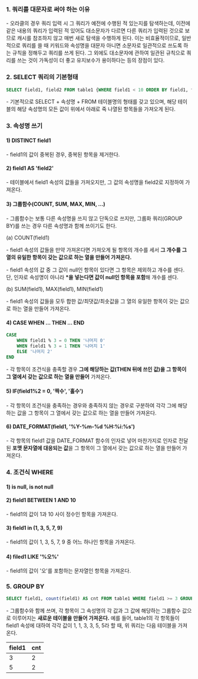 ### 1. 쿼리를 대문자로 써야 하는 이유

\- 오라클의 경우 쿼리 입력 시 그 쿼리가 예전에 수행된 적 있는지를 탐색하는데, 이전에 같은 내용의 쿼리가 입력된 적 있어도 대소문자가 다르면 다른 쿼리가 입력된 것으로 보므로 캐시를 참조하지 않고 매번 새로 탐색을 수행하게 된다. 이는 비효율적이므로, 일반적으로 쿼리를 쓸 때 키워드와 속성명을 대문자 아니면 소문자로 일관적으로 쓰도록 하는 규칙을 정해두고 쿼리를 쓰게 된다. 그 외에도 대소문자에 관하여 일관된 규칙으로 쿼리를 쓰는 것이 가독성이 더 좋고 유지보수가 용이하다는 등의 장점이 있다.


### 2. SELECT 쿼리의 기본형태

```sql
SELECT field1, field2 FROM table1 {WHERE field1 < 10 ORDER BY field1, field2 DESC LIMIT 10}
```

\- 기본적으로 SELECT + 속성명 + FROM 테이블명의 형태를 갖고 있으며, 해당 테이블의 해당 속성명의 모든 값이 위에서 아래로 죽 나열된 항목들을 가져오게 된다.


### 3. 속성명 쓰기

#### 1) DISTINCT field1

\- field1의 값이 중복된 경우, 중복된 항목을 제거한다.

#### 2) field1 AS 'field2'

\- 테이블에서 field1 속성의 값들을 가져오지만, 그 값의 속성명을 field2로 지정하여 가져온다.

#### 3) 그룹함수(COUNT, SUM, MAX, MIN, ...)

\- 그룹함수는 보통 다른 속성명을 쓰지 않고 단독으로 쓰지만, 그룹화 쿼리(GROUP BY)를 쓰는 경우 다른 속성명과 함께 쓰이기도 한다.

(a) COUNT(field1)

\- field1 속성의 값들을 만약 가져온다면 가져오게 될 항목의 개수를 세서 **그 개수를 그 열의 유일한 항목이 갖는 값으로 하는 열을 만들어 가져온다.**

\- field1 속성의 값 중 그 값이 null인 항목이 있다면 그 항목은 제외하고 개수를 센다. 단, 인자로 속성명이 아니라 **\*을 넣는다면 값이 null인 항목을 포함**해 개수를 센다.


(b) SUM(field1), MAX(field1), MIN(field1)

\- field1 속성의 값들을 모두 합한 값/최댓값/최솟값을 그 열의 유일한 항목이 갖는 값으로 하는 열을 만들어 가져온다.


#### 4) CASE WHEN ... THEN ... END

```sql
CASE 
    WHEN field1 % 3 = 0 THEN '나머지 0' 
    WHEN field1 % 3 = 1 THEN '나머지 1'
    ELSE '나머지 2'
END
```

\- 각 항목이 조건식을 충족할 경우 **그에 해당하는 값(THEN 뒤에 쓰인 값)을 그 항목이 그 열에서 갖는 값으로 하는 열을 만들어** 가져온다.

#### 5) IF(field1%2 = 0, '짝수', '홀수')

\- 각 항목이 조건식을 충족하는 경우와 충족하지 않는 경우로 구분하여 각각 그에 해당하는 값을 그 항목이 그 열에서 갖는 값으로 하는 열을 만들어 가져온다.

#### 6) DATE_FORMAT(field1, '%Y-%m-%d %H:%i:%s')

\- 각 항목의 field1 값을 DATE_FORMAT 함수의 인자로 넣어 마찬가지로 인자로 전달된 **포맷 문자열에 대응되는 값**을 그 항목이 그 열에서 갖는 값으로 하는 열을 만들어 가져온다.



### 4. 조건식 WHERE

#### 1) is null, is not null


#### 2) field1 BETWEEN 1 AND 10

\- field1의 값이 1과 10 사이 정수인 항목을 가져온다.

#### 3) field1 in (1, 3, 5, 7, 9)

\- field1의 값이 1, 3, 5, 7, 9 중 어느 하나인 항목을 가져온다.

#### 4) filed1 LIKE '%오%'

\- field1의 값이 '오'를 포함하는 문자열인 항목을 가져온다.



### 5. GROUP BY

```sql
SELECT field1, count(field1) AS cnt FROM table1 WHERE field1 >= 3 GROUP BY field1 HAVING cnt >= 2 ORDER BY field1 
```

\- 그룹함수와 함께 쓰며, 각 항목이 그 속성명의 각 값과 그 값에 해당하는 그룹함수 값으로 이루어지는 **새로운 테이블을 만들어 가져온다.** 예를 들어, table1의 각 항목들이 field1 속성에 대하여 각각 값이 1, 1, 3, 3, 5, 5라 할 때, 위 쿼리는 다음 테이블을 가져온다.

| field1 | cnt |
|---|---|
| 3 | 2 |
| 5 | 2 |

